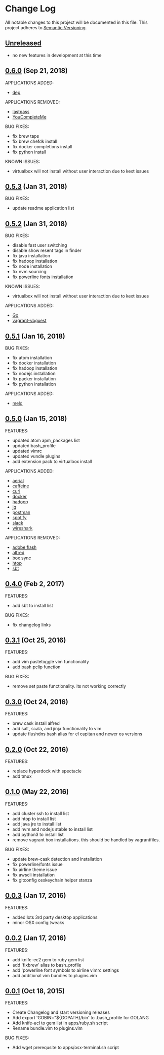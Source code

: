 # Change Log
All notable changes to this project will be documented in this file.
This project adheres to [Semantic Versioning](http://semver.org/).

## [Unreleased](unreleased)

- no new features in development at this time

## [0.6.0](https://github.com/hansohn/osx-setup/compare/0.5.3..0.6.0) (Sep 21, 2018)

APPLICATIONS ADDED:

- [dep](https://github.com/golang/dep)

APPLICATIONS REMOVED:

- [lastpass](https://www.lastpass.com/)
- [YouCompleteMe](https://github.com/Valloric/YouCompleteMe)

BUG FIXES:

- fix brew taps
- fix brew chefdk install
- fix docker completions install 
- fix python install

KNOWN ISSUES:

- virtualbox will not install without user interaction due to kext issues

## [0.5.3](https://github.com/hansohn/osx-setup/compare/0.5.2..0.5.3) (Jan 31, 2018)

BUG FIXES:

- update readme application list

## [0.5.2](https://github.com/hansohn/osx-setup/compare/0.5.1..0.5.2) (Jan 31, 2018)

BUG FIXES:

- disable fast user switching
- disable show resent tags in finder
- fix java installation
- fix hadoop installation
- fix node installation
- fix nvm sourcing
- fix powerline fonts installation

KNOWN ISSUES:

- virtualbox will not install without user interaction due to kext issues

APPLICATIONS ADDED:

- [Go](https://golang.org/)
- [vagrant-vbguest](https://github.com/dotless-de/vagrant-vbguest)

## [0.5.1](https://github.com/hansohn/osx-setup/compare/0.5.0..0.5.1) (Jan 16, 2018)

BUG FIXES:

- fix atom installation
- fix docker installation
- fix hadoop installation
- fix nodejs installation
- fix packer installation
- fix python installation

APPLICATIONS ADDED:

- [meld](http://meldmerge.org/)

## [0.5.0](https://github.com/hansohn/osx-setup/compare/0.4.0..0.5.0) (Jan 15, 2018)

FEATURES:

- updated atom apm_packages list
- updated bash_profile
- updated vimrc
- updated vundle plugins
- add extension pack to virtualbox install

APPLICATIONS ADDED:

- [aerial](https://github.com/JohnCoates/Aerial)
- [caffeine](http://lightheadsw.com/caffeine/)
- [curl](https://curl.haxx.se/)
- [docker](https://www.docker.com/docker-mac)
- [hadoop](http://hadoop.apache.org/)
- [jq](https://stedolan.github.io/jq/)
- [postman](https://www.getpostman.com/)
- [spotify](https://www.spotify.com/us/)
- [slack](https://slack.com/)
- [wireshark](https://www.wireshark.org/)

APPLICATIONS REMOVED:

- [adobe flash](https://get.adobe.com/flashplayer/)
- [alfred](https://www.alfredapp.com/)
- [box sync](https://sites.box.com/sync4/)
- [htop](http://hisham.hm/htop/)
- [sbt](https://www.scala-sbt.org/)

## [0.4.0](https://github.com/hansohn/osx-setup/compare/0.3.1..0.4.0) (Feb 2, 2017)

FEATURES:

- add sbt to install list

BUG FIXES:

- fix changelog links

## [0.3.1](https://github.com/hansohn/osx-setup/compare/0.3.0..0.3.1) (Oct 25, 2016)

FEATURES:

- add vim pastetoggle vim functionality
- add bash pclip function

BUG FIXES:

- remove set paste functionality. its not working correctly

## [0.3.0](https://github.com/hansohn/osx-setup/compare/0.2.0..0.3.0) (Oct 24, 2016)

FEATURES:
- brew cask install alfred
- add salt, scala, and jinja functionality to vim
- update flushdns bash alias for el capitan and newer os versions

## [0.2.0](https://github.com/hansohn/osx-setup/compare/0.1.0..0.2.0) (Oct 22, 2016)

FEATURES:

- replace hyperdock with spectacle
- add tmux

## [0.1.0](https://github.com/hansohn/osx-setup/compare/0.0.3..0.1.0) (May 22, 2016)

FEATURES:

- add cluster ssh to install list
- add htop to install list
- add java jre to install list
- add nvm and nodejs stable to install list
- add python3 to install list
- remove vagrant box installations. this should be handled by vagrantfiles.

BUG FIXES:

- update brew-cask detection and installation
- fix powerline/fonts issue
- fix airline theme issue
- fix awscli installation
- fix gitconfig osxkeychain helper stanza 

## [0.0.3](https://github.com/hansohn/osx-setup/compare/0.0.2..0.0.3) (Jan 17, 2016)

FEATURES:

- added lots 3rd party desktop applications
- minor OSX config tweaks

## [0.0.2](https://github.com/hansohn/osx-setup/compare/0.0.1..0.0.2) (Jan 17, 2016)

FEATURES:

- add knife-ec2 gem to ruby gem list
- add 'fixbrew' alias to bash_profile
- add 'powerline font symbols to airline vimrc settings
- add additional vim bundles to plugins.vim

## [0.0.1](https://github.com/hansohn/osx-setup/compare/0.0.0..0.0.1) (Oct 18, 2015)

FEATURES:

- Create Changelog and start versioning releases
- Add export 'GOBIN="${GOPATH}/bin' to .bash_profile for GOLANG
- Add knife-acl to gem list in apps/ruby.sh script
- Rename bundle.vim to plugins.vim

BUG FIXES:

- Add wget prerequsite to apps/osx-terminal.sh script
